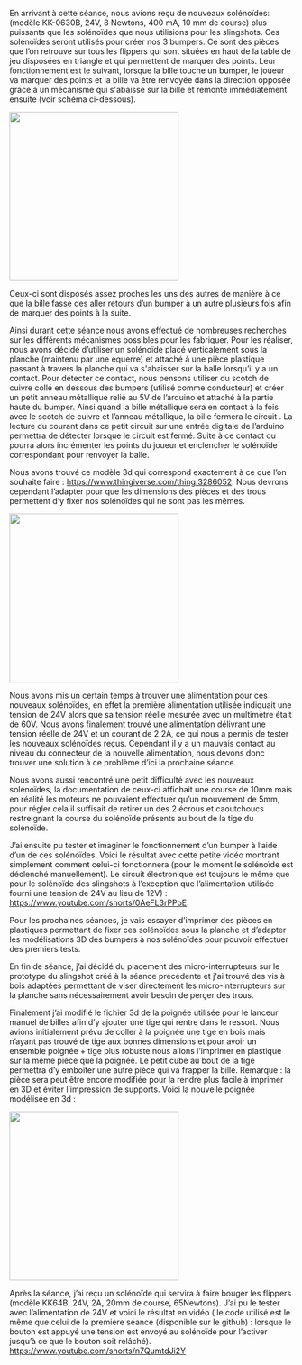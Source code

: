 En arrivant à cette séance, nous avions reçu de nouveaux solénoïdes: (modèle KK-0630B, 24V, 8 Newtons, 400 mA, 10 mm de course) plus puissants que les solénoïdes que nous utilisions pour les slingshots. Ces solénoïdes seront utilisés pour créer nos 3 bumpers. Ce sont des pièces que l’on retrouve sur tous les flippers qui sont situées en haut de la table de jeu disposées en triangle et qui permettent de marquer des points. Leur fonctionnement est le suivant, lorsque la bille touche un bumper, le joueur va marquer des points et la bille va être renvoyée dans la direction opposée grâce à un mécanisme qui s'abaisse sur la bille et remonte immédiatement ensuite (voir schéma ci-dessous).

<img src="schema_explicatif_bumpers.jpg" width="300">

Ceux-ci sont disposés assez proches les uns des autres de manière à ce que la bille fasse des aller retours d’un bumper à un autre plusieurs fois afin de marquer des points à la suite. 


Ainsi durant cette séance nous avons effectué de nombreuses recherches sur les différents mécanismes possibles pour les fabriquer. Pour les réaliser, nous avons décidé d’utiliser un solénoïde placé verticalement sous la planche (maintenu par une équerre) et attaché à une pièce plastique passant à travers la planche qui va s'abaisser sur la balle lorsqu’il y a un contact. Pour détecter ce contact, nous pensons utiliser du scotch de cuivre collé en dessous des bumpers (utilisé comme conducteur) et créer un petit anneau métallique relié au 5V de l’arduino et attaché à la partie haute du bumper. Ainsi quand la bille métallique sera en contact à la fois avec le scotch de cuivre et l’anneau métallique, la bille fermera le circuit . La lecture du courant dans ce petit circuit sur une entrée digitale de l’arduino permettra de détecter lorsque le circuit est fermé. Suite à ce contact ou pourra alors incrémenter les points du joueur et enclencher le solénoïde correspondant pour renvoyer la balle.  


Nous avons trouvé ce modèle 3d qui correspond exactement à ce que l’on souhaite faire : https://www.thingiverse.com/thing:3286052.
Nous devrons cependant l’adapter pour que les dimensions des pièces et des trous permettent d’y fixer nos solénoïdes qui ne sont pas les mêmes.

<img src="solenoide_KK0630B.jpeg" width="300">

Nous avons mis un certain temps à trouver une alimentation pour ces nouveaux solénoïdes, en effet la première alimentation utilisée indiquait une tension de 24V alors que sa tension réelle mesurée avec un multimètre était de 60V. Nous avons finalement trouvé une alimentation délivrant une tension réelle de 24V et un courant de 2.2A, ce qui nous a permis de tester les nouveaux solénoïdes reçus. Cependant il y a un mauvais contact au niveau du connecteur de la nouvelle alimentation, nous devons donc trouver une solution à ce problème d’ici la prochaine séance. 


Nous avons aussi rencontré une petit difficulté avec les nouveaux solénoïdes, la documentation de ceux-ci affichait une course de 10mm mais en réalité les moteurs ne pouvaient effectuer qu’un mouvement de 5mm, pour régler cela il suffisait de retirer un des 2 écrous et caoutchoucs restreignant la course du solénoïde présents au bout de la tige du solénoïde.


J’ai ensuite pu tester et imaginer le fonctionnement d’un bumper à l’aide d’un de ces solénoïdes. Voici le résultat avec cette petite vidéo montrant simplement comment celui-ci fonctionnera (pour le moment le solénoïde est déclenché manuellement). Le circuit électronique est toujours le même que pour le solénoïde des slingshots à l’exception que l’alimentation utilisée fourni une tension de 24V au lieu de 12V) : https://www.youtube.com/shorts/0AeFL3rPPoE.

Pour les prochaines séances, je vais essayer d’imprimer des pièces en plastiques permettant de fixer ces solénoïdes sous la planche et d’adapter les modélisations 3D des bumpers à nos solénoïdes pour pouvoir effectuer des premiers tests.


En fin de séance, j’ai décidé du placement des micro-interrupteurs sur le prototype du slingshot créé à la séance précédente et j'ai trouvé des vis à bois adaptées permettant de viser directement les micro-interrupteurs sur la planche sans nécessairement avoir besoin de perçer des trous.


Finalement j’ai modifié le fichier 3d de la poignée utilisée pour le lanceur manuel de billes afin d’y ajouter une tige qui rentre dans le ressort. Nous avions initialement prévu de coller à la poignée une tige en bois mais n’ayant pas trouvé de tige aux bonnes dimensions et pour avoir un ensemble poignée + tige plus robuste nous allons l’imprimer en plastique sur la même pièce que la poignée. Le petit cube au bout de la tige permettra d’y emboîter une autre pièce qui va frapper la bille. Remarque : la pièce sera peut être encore modifiée pour la rendre plus facile à imprimer en 3D et éviter l’impression de supports. Voici la nouvelle poignée modélisée en 3d : 

<img src="poignee+tige.jpg" width="300">


Après la séance, j’ai reçu un solénoïde qui servira à faire bouger les flippers (modèle KK64B, 24V, 2A, 20mm de course, 65Newtons). J’ai pu le tester avec l’alimentation de 24V et voici le résultat en vidéo ( le code utilisé est le même que celui de la première séance (disponible sur le github) : lorsque le bouton est appuyé une tension est envoyé au solénoïde pour l’activer jusqu’à ce que le bouton soit relâché). https://www.youtube.com/shorts/n7QumtdJi2Y


